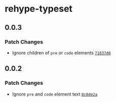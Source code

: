 # rehype-typeset

## 0.0.3

### Patch Changes

- Ignore children of `pre` or `code` elements [`71837d0`](https://github.com/stormwarning/rehype-typeset/commit/71837d0fb20dd2716ea8763b8efefee4a0031bce)

## 0.0.2

### Patch Changes

- Ignore `pre` and `code` element text [`8c8de2a`](https://github.com/stormwarning/rehype-typeset/commit/8c8de2aa3fdb589a9f5079d821852438bd8ba24e)
